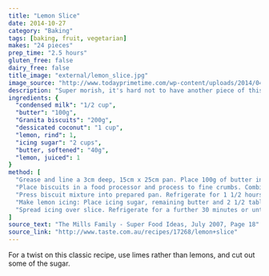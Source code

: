 ```yaml
---
title: "Lemon Slice"
date: 2014-10-27
category: "Baking"
tags: [baking, fruit, vegetarian]
makes: "24 pieces"
prep_time: "2.5 hours"
gluten_free: false
dairy_free: false
title_image: "external/lemon_slice.jpg"
image_source: "http://www.todayprimetime.com/wp-content/uploads/2014/04/Lemon-slice.jpg"
description: "Super morish, it's hard not to have another piece of this delectable slice"
ingredients: {
  "condensed milk": "1/2 cup",
  "butter": "100g",
  "Granita biscuits": "200g",
  "dessicated coconut": "1 cup",
  "lemon, rind": 1,
  "icing sugar": "2 cups",
  "butter, softened": "40g",
  "lemon, juiced": 1
}
method: [
  "Grease and line a 3cm deep, 15cm x 25cm pan. Place 100g of butter in the microwave for 30 seconds on high, then mix in the condensed milk until combined.",
  "Place biscuits in a food processor and process to fine crumbs. Combine crumbs, coconut and 2 teaspoons lemon rind in a bowl. Add hot butter mixture. Stir until well combined.",
  "Press biscuit mixture into prepared pan. Refrigerate for 1 1/2 hours or until firm.",
  "Make lemon icing: Place icing sugar, remaining butter and 2 1/2 tablespoons lemon juice in a bowl. Beat with a wooden spoon until smooth.",
  "Spread icing over slice. Refrigerate for a further 30 minutes or until icing has set. Cut into pieces."
]
source_text: "The Mills Family - Super Food Ideas, July 2007, Page 18"
source_link: "http://www.taste.com.au/recipes/17268/lemon+slice"
---
```

For a twist on this classic recipe, use limes rather than lemons, and cut out
some of the sugar.
